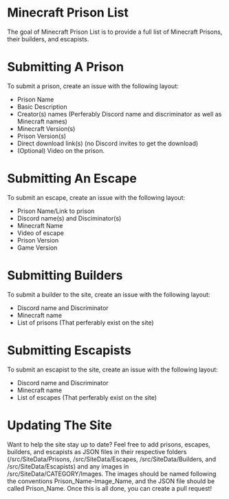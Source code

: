 # Minecraft Prison List

The goal of Minecraft Prison List is to provide a full list of Minecraft Prisons, their builders, and escapists.

# Submitting A Prison

To submit a prison, create an issue with the following layout:

- Prison Name
- Basic Description
- Creator(s) names (Perferably Discord name and discriminator as well as Minecraft names)
- Minecraft Version(s)
- Prison Version(s)
- Direct download link(s) (no Discord invites to get the download)
- (Optional) Video on the prison.

# Submitting An Escape

To submit an escape, create an issue with the following layout:

- Prison Name/Link to prison
- Discord name(s) and Disciminator(s)
- Minecraft Name
- Video of escape
- Prison Version
- Game Version

# Submitting Builders

To submit a builder to the site, create an issue with the following layout:

- Discord name and Discriminator
- Minecraft name
- List of prisons (That perferably exist on the site)

# Submitting Escapists

To submit an escapist to the site, create an issue with the following layout:

- Discord name and Discriminator
- Minecraft name
- List of escapes (That perferably exist on the site)

# Updating The Site

Want to help the site stay up to date? Feel free to add prisons, escapes, builders, and escapists as JSON files in their respective folders (/src/SiteData/Prisons, /src/SiteData/Escapes, /src/SiteData/Builders, and /src/SiteData/Escapists) and any images in /src/SiteData/CATEGORY/Images. The images should be named following the conventions Prison_Name-Image_Name, and the JSON file should be called Prison_Name. Once this is all done, you can create a pull request!

